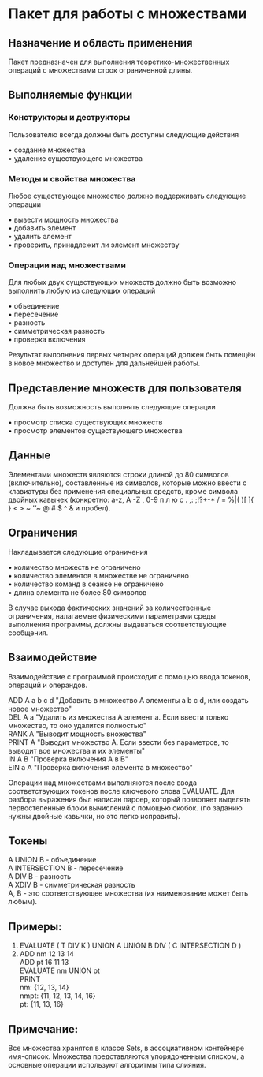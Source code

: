 
# Пакет для работы с множествами

## Назначение и область применения

Пакет предназначен для выполнения теоретико-множественных операций с множествами строк ограниченной
длины.

## Выполняемые функции

### Конструкторы и деструкторы
Пользователю всегда должны быть доступны следующие действия
  
• создание множества  
• удаление существующего множества

### Методы и свойства множества

Любое существующее множество должно поддерживать следующие операции
  
• вывести мощность множества  
• добавить элемент  
• удалить элемент  
• проверить, принадлежит ли элемент множеству

### Операции над множествами

Для любых двух существующих множеств должно быть возможно выполнить любую из следующих операций
  
• объединение  
• пересечение  
• разность  
• симметрическая разность  
• проверка включения

Результат выполнения первых четырех операций должен быть помещён в новое множество и доступен для
дальнейшей работы.

## Представление множеств для пользователя
Должна быть возможность выполнять следующие операции
  
• просмотр списка существующих множеств  
• просмотр элементов существующего множества

## Данные

Элементами множеств являются строки длиной до 80 символов (включительно), составленные из символов,
которые можно ввести с клавиатуры без применения специальных средств, кроме символа двойных кавычек
(конкретно: a-z, A -Z , 0-9 п л ю с . ,: ;!?+-* / = %\|( )[ ]{ } < > ~ '’~ @ # $ ^ & и пробел).

## Ограничения
Накладывается следующие ограничения
  
• количество множеств не ограничено  
• количество элементов в множестве не ограничено  
• количество команд в сеансе не ограничено  
• длина элемента не более 80 символов

В случае выхода фактических значений за количественные ограничения, налагаемые физическими параметрами среды
выполнения программы, должны выдаваться соответствующие сообщения.

## Взаимодействие

Взаимодействие с программой происходит с помощью ввода токенов, операций и операндов.
  
ADD A a b c d "Добавить в множество A элементы a b c d, или создать новое множество"  
DEL A a "Удалить из множества A элемент a. Если ввести только множество, то оно удалится полностью"  
RANK A "Выводит мощность вножества"  
PRINT A "Выводит множество A. Если ввести без параметров, то выводит все множества и их элементы"  
IN A B "Проверка включения A в B"  
EIN a A "Проверка включения элемента в множество"

Операции над множествами выполняются после ввода соответствующих токенов после ключевого слова EVALUATE.
Для разбора выражения был написан парсер, который позволяет выделять первостепенные блоки вычислений с помощью скобок.
(по заданию нужны двойные кавычки, но это легко исправить).

## Токены 
  
A UNION B - объединение  
A INTERSECTION B - пересечение  
A DIV B - разность  
A XDIV B - симметрическая разность  
A, B - это соответствующее множества (их наименование может быть любым).

## Примеры:

1. EVALUATE ( T DIV K ) UNION A UNION B DIV ( C INTERSECTION D )
2. ADD nm 12 13 14  
   ADD pt 16 11 13  
   EVALUATE nm UNION pt  
   PRINT  
   nm: {12, 13, 14}  
   nmpt: {11, 12, 13, 14, 16}  
   pt: {11, 13, 16}

## Примечание: 
Все множества хранятся в классе Sets, в ассоциативном контейнере имя-список.
Множества представляются упорядоченным списком, а основные операции используют алгоритмы типа слияния.
